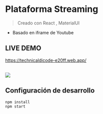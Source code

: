 # Plataforma Streaming
> Creado con React , MaterialUI
- Basado en iframe de Youtube

## LIVE DEMO

https://technicaldicode-e20ff.web.app/

</br>
<img src= "https://i.ibb.co/hsfs1Fk/captura.jpg"/>
</br>

## Configuración de desarrollo

```sh
npm install
npm start
```
